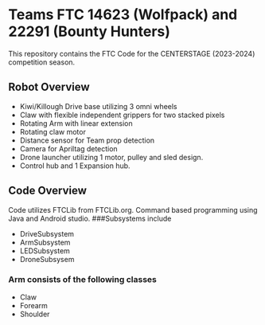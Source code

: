 # Teams FTC 14623 (Wolfpack) and 22291 (Bounty Hunters)

This repository contains the FTC Code for the CENTERSTAGE (2023-2024) competition season.
## Robot Overview
- Kiwi/Killough Drive base utilizing 3 omni wheels
- Claw with flexible independent grippers for two stacked pixels
- Rotating Arm with linear extension
- Rotating claw motor
- Distance sensor for Team prop detection
- Camera for Apriltag detection
- Drone launcher utilizing 1 motor, pulley and sled design.
- Control hub and 1 Expansion hub.

## Code Overview
Code utilizes FTCLib from FTCLib.org. Command based programming using Java and Android studio.
###Subsystems include
- DriveSubsystem
- ArmSubsystem
- LEDSubsystem
- DroneSubsysem
### Arm consists of the following classes
- Claw
- Forearm
- Shoulder




